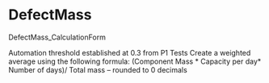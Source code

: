 # DefectMass
DefectMass_CalculationForm

Automation threshold established at 0.3 from P1 Tests
Create a weighted average using the following formula: 
(Component Mass * Capacity per day* Number of days)/ Total mass  – rounded to 0 decimals 
